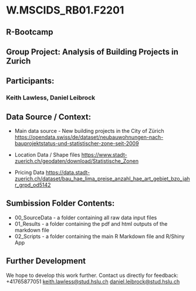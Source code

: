 # W.MSCIDS_RB01.F2201

## R-Bootcamp
## Group Project: Analysis of Building Projects in Zurich

## Participants:
### Keith Lawless, Daniel Leibrock

## Data Source / Context:
* Main data source - New building projects in the City of Zürich
https://opendata.swiss/de/dataset/neubauwohnungen-nach-bauprojektstatus-und-statistischer-zone-seit-2009

* Location Data / Shape files
https://www.stadt-zuerich.ch/geodaten/download/Statistische_Zonen

* Pricing Data
https://data.stadt-zuerich.ch/dataset/bau_hae_lima_preise_anzahl_hae_art_gebiet_bzo_jahr_grpd_od5142



## Sumbission Folder Contents:

* 00_SourceData - a folder containing all raw data input files
* 01_Results - a folder containing the pdf and html outputs of the markdown file
* 02_Scripts - a folder containing the main R Markdown file and R/Shiny App

## Further Development

We hope to develop this work further. Contact us directly for feedback:
+41765877051
keith.lawless@stud.hslu.ch
daniel.leibrock@stud.hslu.ch